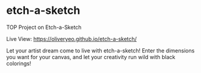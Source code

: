 # etch-a-sketch
TOP Project on Etch-a-Sketch

Live View: https://oliveryeo.github.io/etch-a-sketch/

Let your artist dream come to live with etch-a-sketch! Enter the dimensions you want for your canvas, and let your creativity run wild with black colorings!